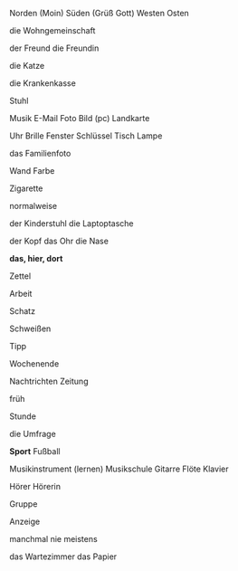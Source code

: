
Norden (Moin)
Süden (Grüß Gott)
Westen
Osten


die Wohngemeinschaft


der Freund
die Freundin

die Katze





die Krankenkasse



Stuhl


Musik
E-Mail
Foto
Bild (pc)
Landkarte



Uhr
Brille
Fenster
Schlüssel
Tisch
Lampe





das Familienfoto

Wand
Farbe






Zigarette


normalweise


der Kinderstuhl
die Laptoptasche

der Kopf
das Ohr
die Nase




**das, hier, dort**


Zettel

Arbeit

Schatz

Schweißen





Tipp


Wochenende


Nachtrichten
Zeitung






früh

Stunde


die Umfrage




**Sport**
Fußball

Musikinstrument (lernen)
Musikschule
Gitarre
Flöte
Klavier


Hörer
Hörerin



Gruppe


Anzeige


manchmal
nie
meistens


das Wartezimmer
das Papier





